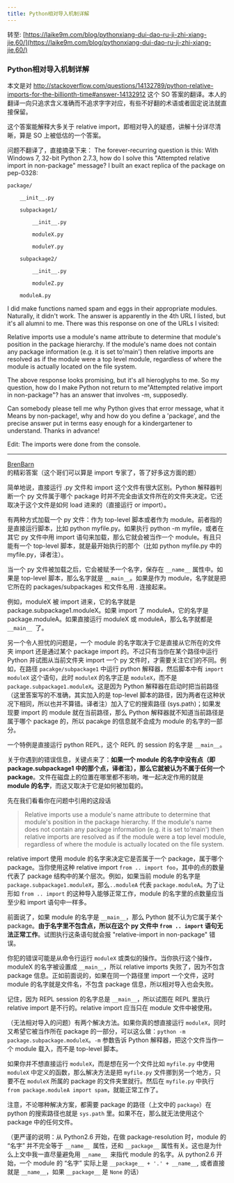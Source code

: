 ```yaml
---
title: Python相对导入机制详解
---
```


转至: [https://laike9m.com/blog/pythonxiang-dui-dao-ru-ji-zhi-xiang-jie,60/](https://laike9m.com/blog/pythonxiang-dui-dao-ru-ji-zhi-xiang-jie,60/)

### Python相对导入机制详解
本文是对 http://stackoverflow.com/questions/14132789/python-relative-imports-for-the-billionth-time#answer-14132912 这个 SO 答案的翻译。本人的翻译一向只追求含义准确而不追求字字对应，有些不好翻的术语或者固定说法就直接保留。

这个答案能解释大多关于 relative import，即相对导入的疑惑，讲解十分详尽清晰，算是 SO 上被低估的一个答案。

问题不翻译了，直接摘录下来：
The forever-recurring question is this: With Windows 7, 32-bit Python 2.7.3, how do I solve this "Attempted relative import in non-package" message? I built an exact replica of the package on pep-0328:

```
package/

    __init__.py

    subpackage1/

        __init__.py

        moduleX.py

        moduleY.py

    subpackage2/

        __init__.py

        moduleZ.py

    moduleA.py
```
I did make functions named spam and eggs in their appropriate modules. Naturally, it didn't work. The answer is apparently in the 4th URL I listed, but it's all alumni to me. There was this response on one of the URLs I visited:

Relative imports use a module's name attribute to determine that module's position in the package hierarchy. If the module's name does not contain any package information (e.g. it is set to'main') then relative imports are resolved as if the module were a top level module, regardless of where the module is actually located on the file system.

The above response looks promising, but it's all hieroglyphs to me. So my question, how do I make Python not return to me"Attempted relative import in non-package"? has an answer that involves -m, supposedly.

Can somebody please tell me why Python gives that error message, what it Means by non-package!, why and how do you define a 'package', and the precise answer put in terms easy enough for a kindergartener to understand. Thanks in advance!

Edit: The imports were done from the console.

***
[BrenBarn](http://stackoverflow.com/users/1427416/brenbarn) 的精彩答案（这个哥们可以算是 import 专家了，答了好多这方面的题）

简单地说，直接运行 .py 文件和 import 这个文件有很大区别。Python 解释器判断一个 py 文件属于哪个 package 时并不完全由该文件所在的文件夹决定。它还取决于这个文件是如何 load 进来的（直接运行 or import）。

有两种方式加载一个 py 文件：作为 top-level 脚本或者作为 module。前者指的是直接运行脚本，比如 python myfile.py。如果执行 python -m myfile，或者在其它 py 文件中用 import 语句来加载，那么它就会被当作一个 module。有且只能有一个 top-level 脚本，就是最开始执行的那个（比如 python myfile.py 中的 myfile.py，译者注）。

当一个 py 文件被加载之后，它会被赋予一个名字，保存在 `__name__` 属性中。如果是 top-level 脚本，那么名字就是 `__main__`。如果是作为 module，名字就是把它所在的 packages/subpackages 和文件名用 . 连接起来。

例如，moduleX 被 import 进来，它的名字就是 package.subpackage1.moduleX。如果 import 了 moduleA，它的名字是 package.moduleA。如果直接运行 moduleX 或 moduleA，那么名字就都是 `__main__ `了。

另一个令人担忧的问题是，一个 module 的名字取决于它是直接从它所在的文件夹 import 还是通过某个 package import 的。不过只有当你在某个路径中运行 Python 并试图从当前文件夹 import 一个 py 文件时，才需要关注它们的不同。例如，在路径 `pacakge/subpackage1` 中运行 python 解释器，然后脚本中有 `import moduleX` 这个语句，此时 `moduleX` 的名字正是 `moduleX`，而不是 `package.subpackage1.moduleX`。这是因为 Python 解释器在启动时把当前路径（这里答案写的不准确，其实加入的是 top-level 脚本的路径，因为两者在这种状况下相同，所以也并不算错。译者注）加入了它的搜索路径 (sys.path)；如果发现要 import 的 module 就在当前路径，那么 Python 解释器就不知道当前路径是属于哪个 package 的，所以 pacakge 的信息就不会成为 module 的名字的一部分。

一个特例是直接运行 python REPL，这个 REPL 的 session 的名字是 `__main__`。

关于你遇到的错误信息，关键点来了：**如果一个 module 的名字中没有点（即 package.subpackage1 中的那个点，译者注），那么它就被认为不属于任何一个 package**。文件在磁盘上的位置在哪里都不影响，唯一起决定作用的就是 **module 的名字**，而这又取决于它是如何被加载的。

先在我们看看你在问题中引用的这段话
>Relative imports use a module's name attribute to determine that module's position in the package hierarchy. If the module's name does not contain any package information (e.g. it is set to'main') then relative imports are resolved as if the module were a top level module, regardless of where the module is actually located on the file system.

relative import 使用 module 的名字来决定它是否属于一个 package，属于哪个 package。当你使用这种 relative import `from .. import foo`，其中的点的数量代表了 package 结构中的某个层次。例如，如果当前 module 的名字是 `package.subpackage1.moduleX`，那么`..moduleA` 代表 `package.moduleA`。为了让形如 `from .. import` 的这种导入能够正常工作，module 的名字里的点数量应当至少和 import 语句中一样多。

前面说了，如果 module 的名字是 `__main__`，那么 Python 就不认为它属于某个 package。**由于名字里不包含点，所以在这个 py 文件中 `from .. import` 语句无法正常工作**。试图执行这条语句就会报 "relative-import in non-package" 错误。

你犯的错误可能是从命令行运行 `moduleX` 或类似的操作。当你执行这个操作，moduleX 的名字被设置成 `__main__`，所以 relative imports 失败了，因为不包含 package 信息。正如前面说的，如果在同一个路径里 import 一个文件，这时 module 的名字就是文件名，不包含 package 信息，所以相对导入也会失败。

记住，因为 REPL session 的名字总是 `__main__`，所以试图在 REPL 里执行 relative import 是不行的。relative import 应当只在 module 文件中被使用。

（无法相对导入的问题）有两个解决方法。如果你真的想直接运行 `moduleX`，同时又希望它被当作所在 package 的一部分，可以这么做：`python -m package.subpackage.moduleX`。`-m` 参数告诉 Python 解释器，把这个文件当作一个 module 载入，而不是 top-level 脚本。

如果你并不想直接运行 `moduleX`，而是想在另一个文件比如 `myfile.py` 中使用 `moduleX` 中定义的函数，那么解决方法是把 `myfile.py` 文件挪到另一个地方，只要不在 `moduleX` 所属的 package 的文件夹里就行。然后在 `myfile.py` 中执行 `from package.moduleA import spam`，就能正常工作了。

注意，不论哪种解决方案，都需要 package 的路径（上文中的 `package`）在 python 的搜索路径也就是 `sys.path` 里。如果不在，那么就无法使用这个 package 中的任何文件。

（更严谨的说明：从 Python2.6 开始，在做 package-resolution 时，module 的 “名字” 并不完全等于 `__name__ `属性，还和 `__package__` 属性有关。这也是为什么上文中我一直尽量避免用 `__name__ `来指代 module 的名字。从 python2.6 开始，一个 module 的 “名字” 实际上是 `__package__ + '.' + __name__`, 或者直接就是 `__name__`，如果 `__package__` 是 `None` 的话）
